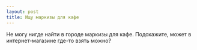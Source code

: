 ```yaml
---
layout: post 
title: Ищу маркизы для кафе 
--- 
```

Не могу нигде найти в городе маркизы для кафе. Подскажите, может в интернет-магазине где-то взять можно?